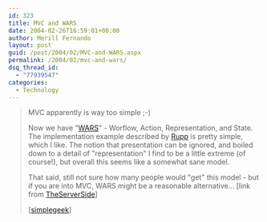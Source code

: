 ```yaml
---
id: 323
title: MVC and WARS
date: 2004-02-26T16:59:01+00:00
author: Merill Fernando
layout: post
guid: /post/2004/02/MVC-and-WARS.aspx
permalink: /2004/02/mvc-and-wars/
dsq_thread_id:
  - "77939547"
categories:
  - Technology
---
```

<body xmlns="http://www.w3.org/1999/xhtml">
    <div class="Section1">
        <blockquote style='margin-top:5.0pt;margin-bottom:5.0pt'> 
        <p>
            MVC apparently is way too simple ;-)
        </p>
        <p xmlns="http://www.w3.org/1999/xhtml">
            <span style=''>Now we have "<a href="http://today.java.net/pub/a/today/2004/01/27/wars.html" title="http://today.java.net/pub/a/today/2004/01/27/wars.html">WARS</a>"
            - Worflow, Action, Representation, and State. The implementation example described&#160;by <a href="http://today.java.net/pub/au/81" title="http://today.java.net/pub/au/81">Rupp</a> is
            pretty simple, which I like. The notion that presentation can be ignored, and boiled
            down to a detail of "representation" I find to be a little extreme (of course!), but
            overall this seems like a somewhat sane model.</span>
        </p>
        <p xmlns="http://www.w3.org/1999/xhtml">
            <span style=''>That said, still not sure how many people would "get" this model -
            but if you are into MVC, WARS might be a reasonable alternative... [link from <a href="http://www.theserverside.com/news/thread.jsp?thread_id=23625" title="http://www.theserverside.com/news/thread.jsp?thread_id=23625">TheServerSide</a>]</span>
        </p>
        <p class="MsoNormal">
            [<a href="http://www.simplegeek.com/permalink.aspx/49e2c723-e4cc-4ef8-b76d-31f9fc6f1198">simplegeek</a>]
        </p>
        </blockquote>
    </div>
</body>